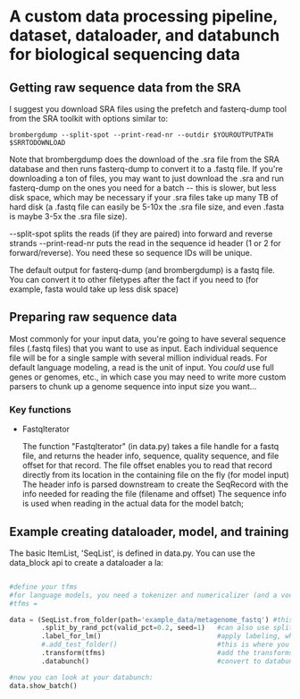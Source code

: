 # A custom data processing pipeline, dataset, dataloader, and databunch for biological sequencing data

## Getting raw sequence data from the SRA

I suggest you download SRA files using the prefetch and fasterq-dump tool from the SRA toolkit with options similar to:

`brombergdump --split-spot --print-read-nr --outdir $YOUROUTPUTPATH $SRRTODOWNLOAD`

Note that brombergdump does the download of the .sra file from the SRA database and then runs fasterq-dump to convert it to a .fastq file. If you're downloading a ton of files, you may want to just download the .sra and run fasterq-dump on the ones you need for a batch -- this is slower, but less disk space, which may be necessary if your .sra files take up many TB of hard disk (a .fastq file can easily be 5-10x the .sra file size, and even .fasta is maybe 3-5x the .sra file size).

--split-spot splits the reads (if they are paired) into forward and reverse strands
--print-read-nr puts the read in the sequence id header (1 or 2 for forward/reverse). You need these so sequence IDs will be unique.

The default output for fasterq-dump (and brombergdump) is a fastq file. You can convert it to other filetypes after the fact if you need to (for example, fasta would take up less disk space)

## Preparing raw sequence data 

Most commonly for your input data, you're going to have several sequence files (.fastq files) that you want to use as input. 
Each individual sequence file will be for a single sample with several million individual reads. For default language modeling, a read is the unit of input.
You *could* use full genes or genomes, etc., in which case you may need to write more custom parsers to chunk up a genome sequence into input size you want...

### Key functions 

* FastqIterator

    The function "FastqIterator" (in data.py) takes a file handle for a fastq file, and returns the header info, sequence, quality sequence, and file offset for that record.
    The file offset enables you to read that record directly from its location in the containing file on the fly (for model input)
    The header info is parsed downstream to create the SeqRecord with the info needed for reading the file (filename and offset)
    The sequence info is used when reading in the actual data for the model batch;

## Example creating dataloader, model, and training

The basic ItemList, 'SeqList', is defined in data.py. You can use the data_block api to create a dataloader a la:

```python

#define your tfms
#for language models, you need a tokenizer and numericalizer (and a vocab to numericalize with)
#tfms = 

data = (SeqList.from_folder(path='example_data/metagenome_fastq') #this folder contains a few .fastq files with the first 100 sequences from the original file in the SRA
        .split_by_rand_pct(valid_pct=0.2, seed=1)   #can also use split_by_folder, splid_by_func, see data_block.py in fastai 
        .label_for_lm()                             #apply labeling, which labels each item in the itemlist and at this point converts the ItemList to a LabelList - which provides a bunch of useful functions and also inherits from a PyTorch Dataset; this particular labeling function is defined in SeqList, gives empty labels basically
        #.add_test_folder()                         #this is where you would add a test set from folder (or add_test to add itemlist); optional
        .transform(tfms)                            #add the transforms you want to apply to each dataset when it's actually loaded
        .databunch()                                #convert to databunch

#now you can look at your databunch:
data.show_batch()
```
